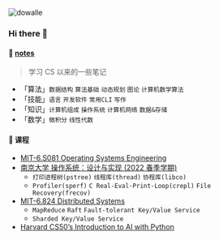 ![dowalle](https://github-readme-stats.vercel.app/api?username=doongz&repo=notes&show_icons=true&include_all_commits=true&hide=contribs&theme=solarized-light)

### Hi there 👋

#### 📖 [notes](https://github.com/doongz/notes)

> 学习 CS 以来的一些笔记

- 「算法」`数据结构`  `算法基础`  `动态规划`  `图论`  `计算机数学算法`
- 「技能」`语言`  `开发软件`  `常用CLI`  `写作`
- 「知识」`计算机组成`  `操作系统`  `计算机网络`  `数据&存储`
- 「数学」`微积分`  `线性代数`

#### 📗 课程

- [MIT-6.S081 Operating Systems Engineering](https://github.com/doongz/mit-6.s081)
- [南京大学 操作系统：设计与实现 (2022 春季学期)](https://github.com/doongz/os-workbench)
  - `打印进程树(pstree)`  `线程库(thread)`  `协程库(libco)`
  - `Profiler(sperf)`  `C Real-Eval-Print-Loop(crepl)`  `File Recovery(frecov)`
- [MIT-6.824 Distributed Systems](https://github.com/doongz/mit-6.824)
  - `MapReduce`  `Raft`  `Fault-tolerant Key/Value Service`
  - `Sharded Key/Value Service`
- [Harvard CS50’s Introduction to AI with Python](https://github.com/doongz/cs50s)

<!--
**dowalle/dowalle** is a ✨ _special_ ✨ repository because its `README.md` (this file) appears on your GitHub profile.

Here are some ideas to get you started:

- 🔭 I’m currently working on ...
- 🌱 I’m currently learning ...
- 👯 I’m looking to collaborate on ...
- 🤔 I’m looking for help with ...
- 💬 Ask me about ...
- 📫 How to reach me: ...
- 😄 Pronouns: ...
- ⚡ Fun fact: ...
-->
